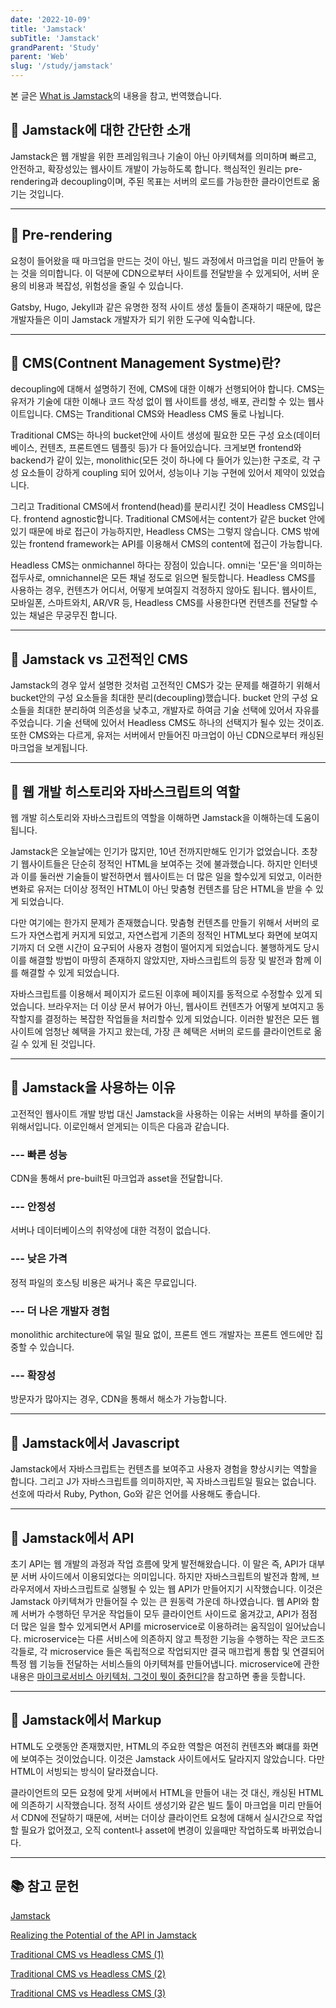 ```yaml
---
date: '2022-10-09'
title: 'Jamstack'
subTitle: 'Jamstack'
grandParent: 'Study'
parent: 'Web'
slug: '/study/jamstack'
---
```


본 글은 [What is Jamstack](https://umbraco.com/knowledge-base/jamstack/)의 내용을 참고, 번역했습니다.

## 📌 Jamstack에 대한 간단한 소개

Jamstack은 웹 개발을 위한 프레임워크나 기술이 아닌 아키텍쳐를 의미하며 빠르고, 안전하고, 확장성있는 웹사이트 개발이 가능하도록 합니다. 핵심적인 원리는 pre-rendering과 decoupling이며, 주된 목표는 서버의 로드를 가능한한 클라이언트로 옮기는 것입니다.

---

## 📌 Pre-rendering

요청이 들어왔을 때 마크업을 만드는 것이 아닌, 빌드 과정에서 마크업을 미리 만들어 놓는 것을 의미합니다. 이 덕분에 CDN으로부터 사이트를 전달받을 수 있게되어, 서버 운용의 비용과 복잡성, 위험성을 줄일 수 있습니다.

Gatsby, Hugo, Jekyll과 같은 유명한 정적 사이트 생성 툴들이 존재하기 때문에, 많은 개발자들은 이미 Jamstack 개발자가 되기 위한 도구에 익숙합니다.

---

## 📌 CMS(Contnent Management Systme)란?

decoupling에 대해서 설명하기 전에, CMS에 대한 이해가 선행되어야 합니다. CMS는 유저가 기술에 대한 이해나 코드 작성 없이 웹 사이트를 생성, 배포, 관리할 수 있는 웹사이트입니다. CMS는 Tranditional CMS와 Headless CMS 둘로 나뉩니다.

Traditional CMS는 하나의 bucket안에 사이트 생성에 필요한 모든 구성 요소(데이터 베이스, 컨텐츠, 프론트엔드 템플릿 등)가 다 들어있습니다. 크게보면 frontend와 backend가 같이 있는, monolithic(모든 것이 하나에 다 들어가 있는)한 구조로, 각 구성 요소들이 강하게 coupling 되어 있어서, 성능이나 기능 구현에 있어서 제약이 있었습니다.

그리고 Traditional CMS에서 frontend(head)를 분리시킨 것이 Headless CMS입니다. frontend agnostic합니다. Traditional CMS에서는 content가 같은 bucket 안에 있기 때문에 바로 접근이 가능하지만, Headless CMS는 그렇지 않습니다. CMS 밖에 있는 frontend framework는 API를 이용해서 CMS의 content에 접근이 가능합니다.

Headless CMS는 onmichannel 하다는 장점이 있습니다. omni는 '모든'을 의미하는 접두사로, omnichannel은 모든 채널 정도로 읽으면 될듯합니다. Headless CMS를 사용하는 경우, 컨텐츠가 어디서, 어떻게 보여질지 걱정하지 않아도 됩니다. 웹사이트, 모바일폰, 스마트와치, AR/VR 등, Headless CMS를
사용한다면 컨텐츠를 전달할 수 있는 채널은 무궁무진 합니다.

---

## 📌 Jamstack vs 고전적인 CMS

Jamstack의 경우 앞서 설명한 것처럼 고전적인 CMS가 갖는 문제를 해결하기 위해서 bucket안의 구성 요소들을 최대한 분리(decoupling)했습니다. bucket 안의 구성 요소들을 최대한 분리하여 의존성을 낮추고, 개발자로 하여금 기술 선택에 있어서 자유를 주었습니다. 기술 선택에 있어서 Headless CMS도 하나의 선택지가 될수 있는 것이죠. 또한 CMS와는 다르게, 유저는 서버에서 만들어진 마크업이 아닌 CDN으로부터 캐싱된 마크업을 보게됩니다.

---

## 📌 웹 개발 히스토리와 자바스크립트의 역할

웹 개발 히스토리와 자바스크립트의 역할을 이해하면 Jamstack을 이해하는데 도움이 됩니다.

Jamstack은 오늘날에는 인기가 많지만, 10년 전까지만해도 인기가 없었습니다. 초창기 웹사이트들은 단순히 정적인 HTML을 보여주는 것에 불과했습니다. 하지만 인터넷과 이를 둘러싼 기술들이 발전하면서 웹사이트는 더 많은 일을 할수있게 되었고, 이러한 변화로 유저는 더이상 정적인 HTML이 아닌 맞춤형 컨텐츠를 담은 HTML을 받을 수 있게 되었습니다.

다만 여기에는 한가지 문제가 존재했습니다. 맞춤형 컨텐츠를 만들기 위해서 서버의 로드가 자연스럽게 커지게 되었고, 자연스럽게 기존의 정적인 HTML보다 화면에 보여지기까지 더 오랜 시간이 요구되어 사용자 경험이 떨어지게 되었습니다. 불행하게도 당시 이를 해결할 방법이 마땅히 존재하지 않았지만, 자바스크립트의 등장 및 발전과 함께 이를 해결할 수 있게 되었습니다.

자바스크립트를 이용해서 페이지가 로드된 이후에 페이지를 동적으로 수정할수 있게 되었습니다. 브라우저는 더 이상 문서 뷰어가 아닌, 웹사이트 컨텐츠가 어떻게 보여지고 동작할지를 결정하는 복잡한 작업들을 처리할수 있게 되었습니다. 이러한 발전은 모든 웹사이트에 엄청난 혜택을 가지고 왔는데, 가장 큰 혜택은 서버의 로드를 클라이언트로 옮길 수 있게 된 것입니다.

---

## 📌 Jamstack을 사용하는 이유

고전적인 웹사이트 개발 방법 대신 Jamstack을 사용하는 이유는 서버의 부하를 줄이기 위해서입니다. 이로인해서 얻게되는 이득은 다음과 같습니다.

### --- 빠른 성능

CDN을 통해서 pre-built된 마크업과 asset을 전달합니다.

### --- 안정성

서버나 데이터베이스의 취약성에 대한 걱정이 없습니다.

### --- 낮은 가격

정적 파일의 호스팅 비용은 싸거나 혹은 무료입니다.

### --- 더 나은 개발자 경험

monolithic architecture에 묶일 필요 없이, 프론트 엔드 개발자는 프론트 엔드에만 집중할 수 있습니다.

### --- 확장성

방문자가 많아지는 경우, CDN을 통해서 해소가 가능합니다.

---

## 📌 Jamstack에서 Javascript

Jamstack에서 자바스크립트는 컨텐츠를 보여주고 사용자 경험을 향상시키는 역할을 합니다. 그리고 J가 자바스크립트를 의미하지만, 꼭 자바스크립트일 필요는 없습니다. 선호에 따라서 Ruby, Python, Go와 같은 언어를 사용해도 좋습니다.

---

## 📌 Jamstack에서 API

초기 API는 웹 개발의 과정과 작업 흐름에 맞게 발전해왔습니다. 이 말은 즉, API가 대부분 서버 사이드에서 이용되었다는 의미입니다. 하지만 자바스크립트의 발전과 함께, 브라우저에서 자바스크립트로 실행될 수 있는 웹 API가 만들어지기 시작했습니다. 이것은 Jamstack 아키텍쳐가 만들어질 수 있는 큰 원동력 가운데 하나였습니다. 웹 API와 함께 서버가 수행하던 무거운 작업들이 모두 클라이언트 사이드로 옮겨갔고, API가 점점 더 많은 일을 할수 있게되면서 API를 microservice로 이용하려는 움직임이 일어났습니다. microservice는 다른 서비스에 의존하지 않고 특정한 기능을 수행하는 작은 코드조각들로, 각 microservice 들은 독립적으로 작업되지만 결국 매끄럽게 통합 및 연결되어 특정 웹 기능들 전달하는 서비스들의 아키텍쳐를 만들어냅니다. microservice에 관한 내용은 [마이크로서비스 아키텍처. 그것이 뭣이 중헌디?](http://guruble.com/%EB%A7%88%EC%9D%B4%ED%81%AC%EB%A1%9C%EC%84%9C%EB%B9%84%EC%8A%A4microservice-%EC%95%84%ED%82%A4%ED%85%8D%EC%B2%98-%EA%B7%B8%EA%B2%83%EC%9D%B4-%EB%AD%A3%EC%9D%B4-%EC%A4%91%ED%97%8C%EB%94%94/#i)을 참고하면 좋을 듯합니다.

---

## 📌 Jamstack에서 Markup

HTML도 오랫동안 존재했지만, HTML의 주요한 역할은 여전히 컨텐츠와 뼈대를 화면에 보여주는 것이었습니다. 이것은 Jamstack 사이트에서도 달라지지 않았습니다. 다만 HTML이 서빙되는 방식이 달라졌습니다.

클라이언트의 모든 요청에 맞게 서버에서 HTML을 만들어 내는 것 대신, 캐싱된 HTML에 의존하기 시작했습니다. 정적 사이트 생성기와 같은 빌드 툴이 마크업을 미리 만들어서 CDN에 전달하기 때문에, 서버는 더이상 클라이언트 요청에 대해서 실시간으로 작업할 필요가 없어졌고, 오직 content나 asset에 변경이 있을때만 작업하도록 바뀌었습니다.

---

## 📚 참고 문헌

[Jamstack](https://jamstack.org/what-is-jamstack/)

[Realizing the Potential of the API in Jamstack](https://stepzen.com/blog/api-in-jamstack)

[Traditional CMS vs Headless CMS (1)](https://www.contentful.com/r/knowledgebase/what-is-headless-cms/)

[Traditional CMS vs Headless CMS (2)](https://www.nten.org/blog/the-benefits-of-a-headless-content-management-system?creative=558931557828&keyword=headless%20cms&matchtype=b&network=g&device=c&gclid=CjwKCAjwp9qZBhBkEiwAsYFsb-bWnRXEcWtG9BcfbUPF56Fl4hK3-lmG90qgOcuz4JMfYa6LUX8JxRoC5BEQAvD_BwE)

[Traditional CMS vs Headless CMS (3)](https://strapi.io/blog/traditional-vs-headless-cms-a-comparison?utm_source=devto&utm_medium=post&utm_campaign=blog)

